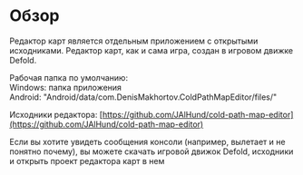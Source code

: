 # Обзор

Редактор карт является отдельным приложением с открытыми исходниками. Редактор карт, как и сама игра, создан в игровом движке Defold.

Рабочая папка по умолчанию:  
Windows: папка приложения  
Android: "Android/data/com.DenisMakhortov.ColdPathMapEditor/files/"  
  
Исходники редактора: [https://github.com/JAlHund/cold-path-map-editor](https://github.com/JAlHund/cold-path-map-editor)  
  
Если вы хотите увидеть сообщения консоли \(например, вылетает и не понятно почему\), вы можете скачать игровой движок Defold, исходники и открыть проект редактора карт в нем

